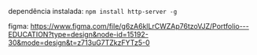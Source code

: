 dependência instalada: <code>npm install http-server -g</code>

figma: https://www.figma.com/file/g6zA6klLrCWZAp76tzoVJZ/Portfolio---EDUCATION?type=design&node-id=15192-30&mode=design&t=z713uG7TZkzFYTz5-0